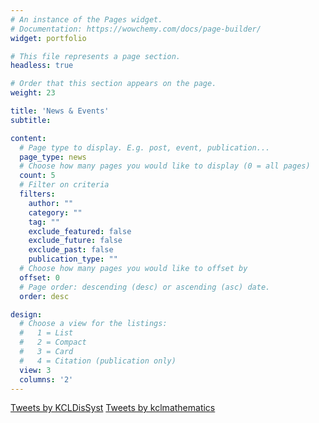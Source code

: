 ```yaml
---
# An instance of the Pages widget.
# Documentation: https://wowchemy.com/docs/page-builder/
widget: portfolio

# This file represents a page section.
headless: true

# Order that this section appears on the page.
weight: 23

title: 'News & Events'
subtitle:

content:
  # Page type to display. E.g. post, event, publication...
  page_type: news
  # Choose how many pages you would like to display (0 = all pages)
  count: 5
  # Filter on criteria
  filters:
    author: ""
    category: ""
    tag: ""
    exclude_featured: false
    exclude_future: false
    exclude_past: false
    publication_type: ""
  # Choose how many pages you would like to offset by
  offset: 0
  # Page order: descending (desc) or ascending (asc) date.
  order: desc

design:
  # Choose a view for the listings:
  #   1 = List
  #   2 = Compact
  #   3 = Card
  #   4 = Citation (publication only)
  view: 3
  columns: '2'
---
```


<a class="twitter-timeline" data-width="400" data-height="400" href="https://twitter.com/KCLDisSyst?ref_src=twsrc%5Etfw">Tweets by KCLDisSyst</a> <script async src="https://platform.twitter.com/widgets.js" charset="utf-8"></script>
<a class="twitter-timeline" data-width="400" data-height="400" href="https://twitter.com/kclmathematics?ref_src=twsrc%5Etfw">Tweets by kclmathematics</a> <script async src="https://platform.twitter.com/widgets.js" charset="utf-8"></script>
